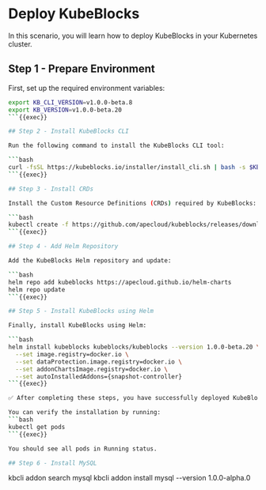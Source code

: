 # Deploy KubeBlocks

In this scenario, you will learn how to deploy KubeBlocks in your Kubernetes cluster.

## Step 1 - Prepare Environment

First, set up the required environment variables:

```bash
export KB_CLI_VERSION=v1.0.0-beta.8
export KB_VERSION=v1.0.0-beta.20
```{{exec}}

## Step 2 - Install KubeBlocks CLI

Run the following command to install the KubeBlocks CLI tool:

```bash
curl -fsSL https://kubeblocks.io/installer/install_cli.sh | bash -s $KB_CLI_VERSION
```{{exec}}

## Step 3 - Install CRDs

Install the Custom Resource Definitions (CRDs) required by KubeBlocks:

```bash
kubectl create -f https://github.com/apecloud/kubeblocks/releases/download/$KB_VERSION/kubeblocks_crds.yaml
```{{exec}}

## Step 4 - Add Helm Repository

Add the KubeBlocks Helm repository and update:

```bash
helm repo add kubeblocks https://apecloud.github.io/helm-charts
helm repo update
```{{exec}}

## Step 5 - Install KubeBlocks using Helm

Finally, install KubeBlocks using Helm:

```bash
helm install kubeblocks kubeblocks/kubeblocks --version 1.0.0-beta.20 \
  --set image.registry=docker.io \
  --set dataProtection.image.registry=docker.io \
  --set addonChartsImage.registry=docker.io \
  --set autoInstalledAddons={snapshot-controller}
```{{exec}}

✅ After completing these steps, you have successfully deployed KubeBlocks in your cluster!

You can verify the installation by running:
```bash
kubectl get pods
```{{exec}}

You should see all pods in Running status.

## Step 6 - Install MySQL

```
kbcli addon search mysql
kbcli addon install mysql --version 1.0.0-alpha.0
```{{exec}}

